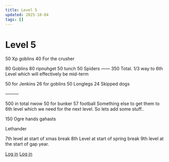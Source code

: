 ```yaml
---
title: Level 5
updated: 2025-10-04
tags: []
---
```


# Level 5


50 Xp goblins
40 For the crusher

80 Goblins
80 ripnuhget
50 tunch
50 Spiders
——
350 Total. 1/3 way to 6th Level which will effectively be mid-term

50 for Jenkins
26 for goblins
50 Longlegs
24 Skipped dogs

———

500 in total nwow
50 for bunker
57 football
Something else to get them to 6th level which we need for the next level. So lets add some stuff..

150 Ogre hands gahasts

Lethander







7th level at start of xmas break
8th Level at start of spring break
9th level at the start of gap year.



[Log in](https://blue-hill-0e339f71e.1.azurestaticapps.net/authentication/login)
[Log in](https://blue-hill-0e339f71e.1.azurestaticapps.net/authentication/login)
